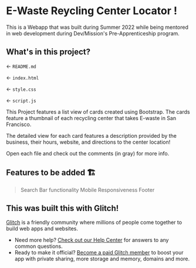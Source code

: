 # E-Waste Reycling Center Locator !

This is a Webapp that was built during Summer 2022
while being mentored in web development
during Dev/Mission's Pre-Apprenticeship program.

## What's in this project?

← `README.md`

← `index.html`

← `style.css`

← `script.js`

This Project features a list view of cards created using 
Bootstrap. The cards feature a thumbnail of each recycling center
that takes E-waste in San Francisco. 

The detailed view for each card features a description provided by the 
business, their hours, website, and directions to the center location!


Open each file and check out the comments (in gray) for more info.

## Features to be added 🏗️

> Search Bar functionality
> Mobile Responsiveness 
> Footer 

## This was built this with Glitch!

[Glitch](https://glitch.com) is a friendly community where millions of people come together to build web apps and websites.

- Need more help? [Check out our Help Center](https://help.glitch.com/) for answers to any common questions.
- Ready to make it official? [Become a paid Glitch member](https://glitch.com/pricing) to boost your app with private sharing, more storage and memory, domains and more.
